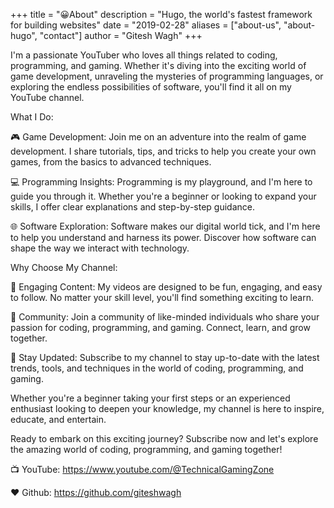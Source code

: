 +++
title = "😀About"
description = "Hugo, the world's fastest framework for building websites"
date = "2019-02-28"
aliases = ["about-us", "about-hugo", "contact"]
author = "Gitesh Wagh"
+++

I'm a passionate YouTuber who loves all things related to coding, programming, and gaming. Whether it's diving into the exciting world of game development, unraveling the mysteries of programming languages, or exploring the endless possibilities of software, you'll find it all on my YouTube channel.

What I Do:

🎮 Game Development: Join me on an adventure into the realm of game development. I share tutorials, tips, and tricks to help you create your own games, from the basics to advanced techniques.

💻 Programming Insights: Programming is my playground, and I'm here to guide you through it. Whether you're a beginner or looking to expand your skills, I offer clear explanations and step-by-step guidance.

🌐 Software Exploration: Software makes our digital world tick, and I'm here to help you understand and harness its power. Discover how software can shape the way we interact with technology.

Why Choose My Channel:

🎥 Engaging Content: My videos are designed to be fun, engaging, and easy to follow. No matter your skill level, you'll find something exciting to learn.

🤝 Community: Join a community of like-minded individuals who share your passion for coding, programming, and gaming. Connect, learn, and grow together.

🔔 Stay Updated: Subscribe to my channel to stay up-to-date with the latest trends, tools, and techniques in the world of coding, programming, and gaming.

Whether you're a beginner taking your first steps or an experienced enthusiast looking to deepen your knowledge, my channel is here to inspire, educate, and entertain.

Ready to embark on this exciting journey? Subscribe now and let's explore the amazing world of coding, programming, and gaming together!

📺 YouTube: https://www.youtube.com/@TechnicalGamingZone

❤️ Github: https://github.com/giteshwagh
